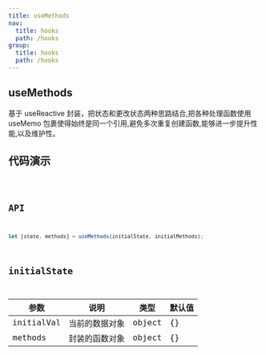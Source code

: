 ```yaml
---
title: useMethods
nav:
  title: hooks
  path: /hooks
group:
  title: hooks
  path: /hooks
---
```


## useMethods

基于 useReactive 封装，把状态和更改状态两种思路结合,把各种处理函数使用 useMemo 包裹使得始终是同一个引用,避免多次重复创建函数,能够进一步提升性能,以及维护性。

## 代码演示

<code   src="./demo/index.tsx" />

## API

```js
let [state, methods] = useMethods(initialState, initialMethods);
```

## initialState

| 参数       | 说明           | 类型   | 默认值 |
| ---------- | -------------- | ------ | ------ |
| initialVal | 当前的数据对象 | object | {}     |
| methods    | 封装的函数对象 | object | {}     |
